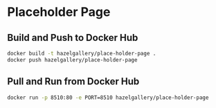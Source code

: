 # Placeholder Page

## Build and Push to Docker Hub

```bash
docker build -t hazelgallery/place-holder-page .
docker push hazelgallery/place-holder-page
```

## Pull and Run from Docker Hub

```bash
docker run -p 8510:80 -e PORT=8510 hazelgallery/place-holder-page
```